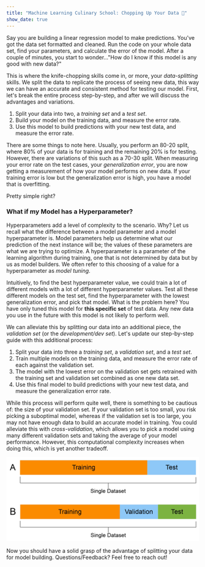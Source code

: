 ```yaml
---
title: "Machine Learning Culinary School: Chopping Up Your Data 🍴"
show_date: true 
---
```


Say you are building a linear regression model to make predictions. You've got the data set formatted and cleaned. Run the code on your whole data set, find your parameters, and calculate the error of the model. After a couple of minutes, you start to wonder..."How do I know if this model is any good with new data?" 

This is where the knife-chopping skills come in, or more, your *data-splitting* skills. We split the data to replicate the process of seeing new data, this way we can have an accurate and consistent method for testing our model. First, let's break the entire process step-by-step, and after we will discuss the advantages and variations.
1. Split your data into two, a *training set* and a *test set*.  
2. Build your model on the training data, and measure the error rate.
3. Use this model to build predictions with your new test data, and measure the error rate. 

There are some things to note here. Usually, you perform an 80-20 split, where 80% of your data is for training and the remaining 20% is for testing. However, there are variations of this such as a 70-30 split. When measuring your error rate on the test cases, your *generalization error*, you are now getting a measurement of how your model performs on new data. If your training error is low but the generalization error is high, you have a model that is overfitting.

Pretty simple right?

### What if my Model has a Hyperparameter?

Hyperparameters add a level of complexity to the scenario. Why? Let us recall what the difference between a model parameter and a model hyperparameter is. Model parameters help us determine what our prediction of the next instance will be; the values of these parameters are what we are trying to optimize. A hyperparameter is a parameter of the learning algorithm during training, one that is not determined by data but by us as model builders. We often refer to this choosing of a value for a hyperparameter as *model tuning*. 

Intuitively, to find the best hyperparameter value, we could train a lot of different models with a lot of different hyperparameter values. Test all these different models on the test set, find the hyperparameter with the lowest generalization error, and pick that model. What is the problem here? You have only tuned this model for **this specific set** of test data. Any new data you use in the future with this model is not likely to perform well. 

We can alleviate this by splitting our data into an additional piece, the *validation set* (or the *development/dev set*). Let's update our step-by-step guide with this additional process:
1. Split your data into three a *training set*, a *validation set*, and a *test set*.  
2. Train multiple models on the training data, and measure the error rate of each against the validation set.
3. The model with the lowest error on the validation set gets retrained with the training set and validation set combined as one new data set. 
4. Use this final model to build predictions with your new test data, and measure the generalization error rate. 

While this process will perform quite well, there is something to be cautious of: the size of your validation set. If your validation set is too small, you risk picking a suboptimal model, whereas if the validation set is too large, you may not have enough data to build an accurate model in training. You could alleviate this with *cross-validation*, which allows you to pick a model using many different validation sets and taking the average of your model performance. However, this computational complexity increases when doing this, which is yet another tradeoff. 

![Visualizing the data splitting process](https://github.com/gspiga/gspiga.github.io/blob/master/assets/images/ML_dataset_training_validation_test_sets.png?raw=true)

Now you should have a solid grasp of the advantage of splitting your data for model building. Questions/Feedback? Feel free to reach out! 
